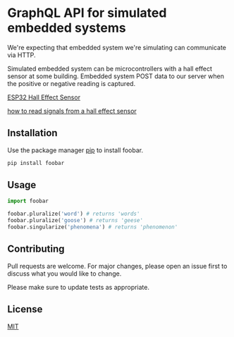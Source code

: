 # GraphQL API for simulated embedded systems

We're expecting that embedded system we're simulating can communicate via HTTP. 

Simulated embedded system can be microcontrollers with a hall effect sensor at some building.
Embedded system POST data to our server when the positive or negative reading is captured.

[ESP32 Hall Effect Sensor](https://randomnerdtutorials.com/esp32-hall-effect-sensor/)

[how to read signals from a hall effect sensor](https://www.progressiveautomations.com/blogs/how-to/how-to-read-the-signal-from-a-hall-effect-sensor-using-an-arduino)

## Installation

Use the package manager [pip](https://pip.pypa.io/en/stable/) to install foobar.

```bash
pip install foobar
```

## Usage

```python
import foobar

foobar.pluralize('word') # returns 'words'
foobar.pluralize('goose') # returns 'geese'
foobar.singularize('phenomena') # returns 'phenomenon'
```

## Contributing
Pull requests are welcome. For major changes, please open an issue first to discuss what you would like to change.

Please make sure to update tests as appropriate.

## License
[MIT](https://choosealicense.com/licenses/mit/)